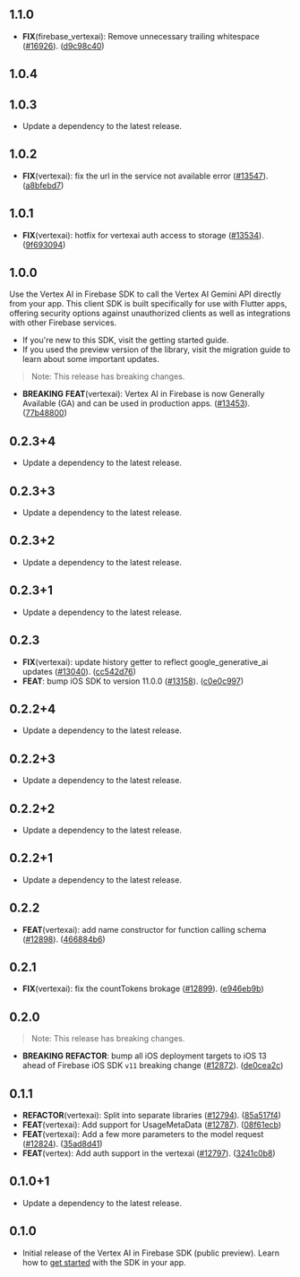 ## 1.1.0


 - **FIX**(firebase_vertexai): Remove unnecessary trailing whitespace ([#16926](https://github.com/firebase/flutterfire/issues/16926)). ([d9c98c40](https://github.com/firebase/flutterfire/commit/d9c98c403b4652c2a962c015e0f05d21ae580a71))

## 1.0.4


## 1.0.3

 - Update a dependency to the latest release.

## 1.0.2

 - **FIX**(vertexai): fix the url in the service not available error ([#13547](https://github.com/firebase/flutterfire/issues/13547)). ([a8bfebd7](https://github.com/firebase/flutterfire/commit/a8bfebd7295f26f7ef16e2ed51a8ccaa35755c46))

## 1.0.1

 - **FIX**(vertexai): hotfix for vertexai auth access to storage ([#13534](https://github.com/firebase/flutterfire/issues/13534)). ([9f693094](https://github.com/firebase/flutterfire/commit/9f6930947dbd35a61c583c17bb128f1af4702a5d))

## 1.0.0

Use the Vertex AI in Firebase SDK to call the Vertex AI Gemini API directly from your app. This client SDK is built specifically for use with Flutter apps, offering security options against unauthorized clients as well as integrations with other Firebase services.

  * If you're new to this SDK, visit the getting started guide.
  * If you used the preview version of the library, visit the migration guide to learn about some important updates.

> Note: This release has breaking changes.

 - **BREAKING** **FEAT**(vertexai): Vertex AI in Firebase is now Generally Available (GA) and can be used in production apps. ([#13453](https://github.com/firebase/flutterfire/issues/13453)). ([77b48800](https://github.com/firebase/flutterfire/commit/77b488001a2b68b46ccff4fc96d143ef891d3e5a))

## 0.2.3+4

 - Update a dependency to the latest release.

## 0.2.3+3

 - Update a dependency to the latest release.

## 0.2.3+2

 - Update a dependency to the latest release.

## 0.2.3+1

 - Update a dependency to the latest release.

## 0.2.3

 - **FIX**(vertexai): update history getter to reflect google_generative_ai updates ([#13040](https://github.com/firebase/flutterfire/issues/13040)). ([cc542d76](https://github.com/firebase/flutterfire/commit/cc542d76b989d550f29a9b0a1adb761da64372a7))
 - **FEAT**: bump iOS SDK to version 11.0.0 ([#13158](https://github.com/firebase/flutterfire/issues/13158)). ([c0e0c997](https://github.com/firebase/flutterfire/commit/c0e0c99703ea394d1bb873ac225c5fe3539b002d))

## 0.2.2+4

 - Update a dependency to the latest release.

## 0.2.2+3

 - Update a dependency to the latest release.

## 0.2.2+2

 - Update a dependency to the latest release.

## 0.2.2+1

 - Update a dependency to the latest release.

## 0.2.2

 - **FEAT**(vertexai): add name constructor for function calling schema ([#12898](https://github.com/firebase/flutterfire/issues/12898)). ([466884b6](https://github.com/firebase/flutterfire/commit/466884b6474b47ffe4f3f4ca5b3e989a5898dba9))

## 0.2.1

 - **FIX**(vertexai): fix the countTokens brokage ([#12899](https://github.com/firebase/flutterfire/issues/12899)). ([e946eb9b](https://github.com/firebase/flutterfire/commit/e946eb9b429da16bea617b68dda32f23d0deb5bc))

## 0.2.0

> Note: This release has breaking changes.

 - **BREAKING** **REFACTOR**: bump all iOS deployment targets to iOS 13 ahead of Firebase iOS SDK `v11` breaking change ([#12872](https://github.com/firebase/flutterfire/issues/12872)). ([de0cea2c](https://github.com/firebase/flutterfire/commit/de0cea2c3c36694a76361be784255986fac84a43))

## 0.1.1

 - **REFACTOR**(vertexai): Split into separate libraries ([#12794](https://github.com/firebase/flutterfire/issues/12794)). ([85a517f4](https://github.com/firebase/flutterfire/commit/85a517f42930ce902881be9b321e360b0801530f))
 - **FEAT**(vertexai): Add support for UsageMetaData ([#12787](https://github.com/firebase/flutterfire/issues/12787)). ([08f61ecb](https://github.com/firebase/flutterfire/commit/08f61ecb05526d52a469436248833d5d93f85298))
 - **FEAT**(vertexai): Add a few more parameters to the model request ([#12824](https://github.com/firebase/flutterfire/issues/12824)). ([35ad8d41](https://github.com/firebase/flutterfire/commit/35ad8d41237af2190c9a6ef2ebdfff08b4e813cf))
 - **FEAT**(vertex): Add auth support in the vertexai ([#12797](https://github.com/firebase/flutterfire/issues/12797)). ([3241c0b8](https://github.com/firebase/flutterfire/commit/3241c0b8a9a7dbb4d8ba85d5d0ace35b82204222))

## 0.1.0+1

 - Update a dependency to the latest release.

## 0.1.0

- Initial release of the Vertex AI in Firebase SDK (public preview). Learn how to [get started](https://firebase.google.com/docs/vertex-ai/get-started) with the SDK in your app.
